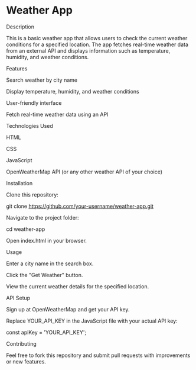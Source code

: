 # Weather App

Description

This is a basic weather app that allows users to check the current weather conditions for a specified location. The app fetches real-time weather data from an external API and displays information such as temperature, humidity, and weather conditions.

Features

Search weather by city name

Display temperature, humidity, and weather conditions

User-friendly interface

Fetch real-time weather data using an API

Technologies Used

HTML

CSS

JavaScript

OpenWeatherMap API (or any other weather API of your choice)

Installation

Clone this repository:

git clone https://github.com/your-username/weather-app.git

Navigate to the project folder:

cd weather-app

Open index.html in your browser.

Usage

Enter a city name in the search box.

Click the "Get Weather" button.

View the current weather details for the specified location.

API Setup

Sign up at OpenWeatherMap and get your API key.

Replace YOUR_API_KEY in the JavaScript file with your actual API key:

const apiKey = 'YOUR_API_KEY';

Contributing

Feel free to fork this repository and submit pull requests with improvements or new features.

